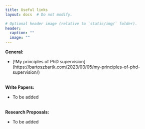 ```yaml
---
title: Useful links
layout: docs  # Do not modify.

# Optional header image (relative to `static/img/` folder).
header:
  caption: ""
  image: ""
---
```

<b>General: </b>
<br>
<ul>
<li>[!My principles of PhD supervision](https://bartoszbartk.com/2023/03/05/my-principles-of-phd-supervision/)</li>


</ul>

<br>
<b>Write Papers: </b>
<br>
<ul>
<li>To be added</li>

</ul>

<br>
<b>Research Proposals: </b>
<br>
<ul>
<li>To be added</li>
</ul>









